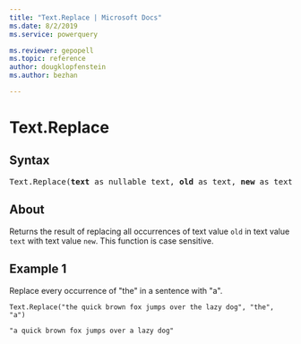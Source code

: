 ```yaml
---
title: "Text.Replace | Microsoft Docs"
ms.date: 8/2/2019
ms.service: powerquery

ms.reviewer: gepopell
ms.topic: reference
author: dougklopfenstein
ms.author: bezhan

---
```

# Text.Replace

## Syntax

<pre>
Text.Replace(<b>text</b> as nullable text, <b>old</b> as text, <b>new</b> as text) as nullable text
</pre>
  
## About  
Returns the result of replacing all occurrences of text value `old` in text value `text` with text value `new`. This function is case sensitive.

## Example 1
Replace every occurrence of "the" in a sentence with "a".

```powerquery-m
Text.Replace("the quick brown fox jumps over the lazy dog", "the", "a")
```

`"a quick brown fox jumps over a lazy dog"`
